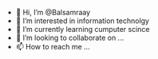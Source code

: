 - 👋 Hi, I’m @Balsamraay
- 👀 I’m interested in information technolgy 
- 🌱 I’m currently learning cumputer scince 
- 💞️ I’m looking to collaborate on ...
- 📫 How to reach me ...

<!---
Balsamr/Balsamr is a ✨ special ✨ repository because its `README.md` (this file) appears on your GitHub profile.
You can click the Preview link to take a look at your changes.
--->
